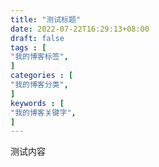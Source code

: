 ```yaml
---
title: "测试标题"
date: 2022-07-22T16:29:13+08:00
draft: false
tags : [
"我的博客标签",
]
categories : [                              
"我的博客分类",
]
keywords : [                                
"我的博客关键字",
]
---
```


测试内容
